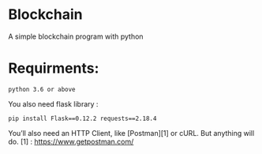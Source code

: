 # Blockchain
A simple blockchain program with python 


# Requirments:

```
python 3.6 or above
```

You also need flask library :
```
pip install Flask==0.12.2 requests==2.18.4 
```

You’ll also need an HTTP Client, like [Postman][1] or cURL. But anything will do.
[1] : https://www.getpostman.com/